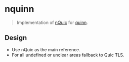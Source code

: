 # nquinn

> Implementation of [nQuic](https://eprint.iacr.org/2019/028.pdf) for [quinn](https://github.com/quinn-rs/quinn).


## Design

- Use nQuic as the main reference.
- For all undefined or unclear areas fallback to Quic TLS.
